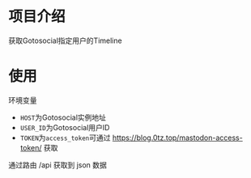 # 项目介绍
获取Gotosocial指定用户的Timeline

# 使用

环境变量

- `HOST`为Gotosocial实例地址
- `USER_ID`为Gotosocial用户ID
- `TOKEN`为`access_token`可通过 https://blog.0tz.top/mastodon-access-token/ 获取 

通过路由 /api 获取到 json 数据